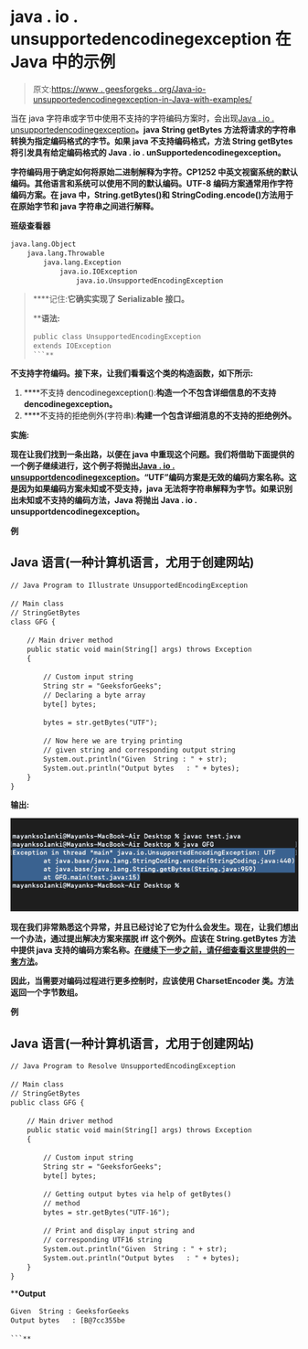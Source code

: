 # java . io . unsupportedencodinegexception 在 Java 中的示例

> 原文:[https://www . geesforgeks . org/Java-io-unsupportedencodinegexception-in-Java-with-examples/](https://www.geeksforgeeks.org/java-io-unsupportedencodingexception-in-java-with-examples/)

当在 java 字符串或字节中使用不支持的字符编码方案时，会出现[Java . io . unsupportedencodinegexception](https://www.geeksforgeeks.org/constructor-togenericstring-method-in-java-with-examples/)**。java String getBytes 方法将请求的字符串转换为指定编码格式的字节。如果 java 不支持编码格式，方法 String getBytes 将引发具有给定编码格式的 Java . io . unSupportedencodinegexception。**

**字符编码用于确定如何将原始二进制解释为字符。CP1252 中英文视窗系统的默认编码。其他语言和系统可以使用不同的默认编码。UTF-8 编码方案通常用作字符编码方案。在 java 中，String.getBytes()和 StringCoding.encode()方法用于在原始字节和 java 字符串之间进行解释。**

****班级查看器****

```
java.lang.Object
    java.lang.Throwable
        java.lang.Exception
            java.io.IOException
                java.io.UnsupportedEncodingException
```

> ****记住:**它确实实现了 Serializable 接口。**
> 
>  ****语法:**
> 
> ```
> public class UnsupportedEncodingException
> extends IOException
> ```**

**不支持字符编码。接下来，让我们看看这个类的构造函数，如下所示:**

1.  ****不支持 dencodinegexception():**构造一个不包含详细信息的不支持 dencodinegexception。**
2.  ****不支持的拒绝例外(字符串):**构建一个包含详细消息的不支持的拒绝例外。**

****实施:****

**现在让我们找到一条出路，以便在 java 中重现这个问题。我们将借助下面提供的一个例子继续进行，这个例子将抛出[Java . io . unsupportdencodinegexception](https://www.geeksforgeeks.org/constructor-togenericstring-method-in-java-with-examples/)。“UTF”编码方案是无效的编码方案名称。这是因为如果编码方案未知或不受支持，java 无法将字符串解释为字节。如果识别出未知或不支持的编码方法，Java 将抛出 Java . io . unsupportdencodinegexception。**

****例****

## **Java 语言(一种计算机语言，尤用于创建网站)**

```
// Java Program to Illustrate UnsupportedEncodingException

// Main class
// StringGetBytes
class GFG {

    // Main driver method
    public static void main(String[] args) throws Exception
    {

        // Custom input string
        String str = "GeeksforGeeks";
        // Declaring a byte array
        byte[] bytes;

        bytes = str.getBytes("UTF");

        // Now here we are trying printing
        // given string and corresponding output string
        System.out.println("Given  String : " + str);
        System.out.println("Output bytes   : " + bytes);
    }
}
```

****输出:****

**![](img/e73136e67e281564b260eae4251674f0.png)**

**现在我们非常熟悉这个异常，并且已经讨论了它为什么会发生。现在，让我们想出一个办法，通过提出解决方案来摆脱 iff 这个例外。应该在 String.getBytes 方法中提供 java 支持的编码方案名称。[在继续下一步之前，请仔细查看这里提供的一套方法](https://docs.oracle.com/javase/8/docs/technotes/guides/intl/encoding.doc.html)。**

**因此，当需要对编码过程进行更多控制时，应该使用 CharsetEncoder 类。方法返回一个字节数组。**

****例****

## **Java 语言(一种计算机语言，尤用于创建网站)**

```
// Java Program to Resolve UnsupportedEncodingException

// Main class
// StringGetBytes
public class GFG {

    // Main driver method
    public static void main(String[] args) throws Exception
    {

        // Custom input string
        String str = "GeeksforGeeks";
        byte[] bytes;

        // Getting output bytes via help of getBytes()
        // method
        bytes = str.getBytes("UTF-16");

        // Print and display input string and
        // corresponding UTF16 string
        System.out.println("Given  String : " + str);
        System.out.println("Output bytes   : " + bytes);
    }
}
```

****Output**

```
Given  String : GeeksforGeeks
Output bytes   : [B@7cc355be

```**